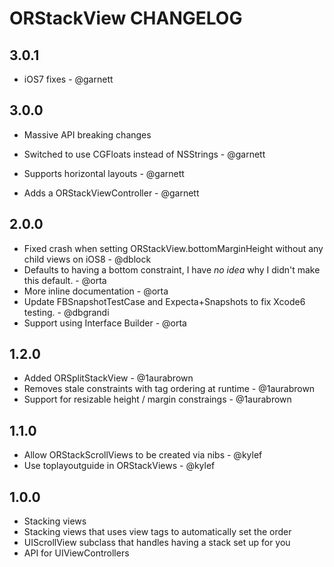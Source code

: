 # ORStackView CHANGELOG

## 3.0.1

* iOS7 fixes - @garnett 

## 3.0.0

* Massive API breaking changes

* Switched to use CGFloats instead of NSStrings - @garnett 
* Supports horizontal layouts - @garnett
* Adds a ORStackViewController - @garnett 

## 2.0.0

* Fixed crash when setting ORStackView.bottomMarginHeight without any child views on iOS8 - @dblock
* Defaults to having a bottom constraint, I have _no idea_ why I didn't make this default. - @orta
* More inline documentation - @orta
* Update FBSnapshotTestCase and Expecta+Snapshots to fix Xcode6 testing. - @dbgrandi
* Support using Interface Builder - @orta

## 1.2.0

* Added ORSplitStackView - @1aurabrown
* Removes stale constraints with tag ordering at runtime - @1aurabrown
* Support for resizable height / margin constraings - @1aurabrown

## 1.1.0

* Allow ORStackScrollViews to be created via nibs - @kylef
* Use toplayoutguide in ORStackViews - @kylef

## 1.0.0

* Stacking views
* Stacking views that uses view tags to automatically set the order
* UIScrollView subclass that handles having a stack set up for you
* API for UIViewControllers
